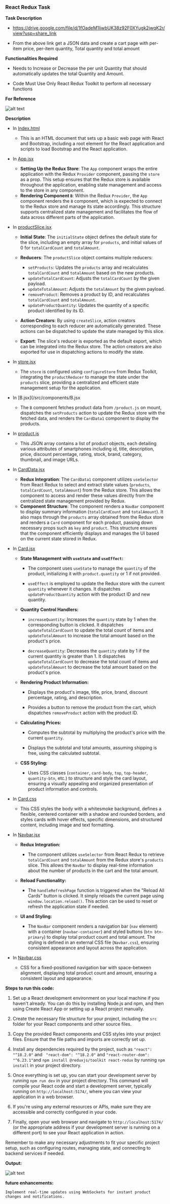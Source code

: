 ### React Redux Task

**Task Description**

 - https://drive.google.com/file/d/1fOadeM1liwbUK38z92F0XYugk2jwqK2r/view?usp=share_link

 - From the above link get a JSON data and create a cart page with per-item price, per-item quantity,
Total quantity and total amount


**Functionalities Required**

 - Needs to Increase or Decrease the per unit Quantity that should automatically updates the total Quantity and Amount.

 - Code Must Use Only React Redux Toolkit  to perform all necessary functions
  
**For Reference**

  ![alt text](image.png)

 **Description**
   
   * In [Index.html](./index.html)
      
      - This is an HTML document that sets up a basic web page with React and Bootstrap, including a root element for the React application and scripts to load Bootstrap and the React application.
   
   * In [App.jsx](/src/App.jsx) 
     
      - **Setting Up the Redux Store**: The `App` component wraps the entire application with the Redux `Provider` component, passing the `store` as a prop. This setup ensures that the Redux store is available throughout the application, enabling state management and access to the store in any component.
      - **Rendering Component `B`**: Within the Redux `Provider`, the `App` component renders the `B` component, which is expected to connect to the Redux store and manage its state accordingly. This structure supports centralized state management and facilitates the flow of data across different parts of the application.

   * In [productSlice.jsx](/src/slices/productSlice.jsx)  

      - **Initial State**: The `initialState` object defines the default state for the slice, including an empty array for `products`, and initial values of 0 for `totalCardCount` and `totalAmount`.
      - **Reducers**: The `productSlice` object contains multiple reducers:
       
           - `setProducts`: Updates the `products` array and recalculates `totalCardCount` and `totalAmount` based on the new products.
           - `updateTotalCardCount`: Adjusts the `totalCardCount` by the given payload.
           - `updateTotalAmount`: Adjusts the `totalAmount` by the given payload.
           - `removeProduct`: Removes a product by ID, and recalculates `totalCardCount` and `totalAmount`.
           - `updateProductQuantity`: Updates the quantity of a specific product identified by its ID.

      - **Action Creators**: By using `createSlice`, action creators corresponding to each reducer are automatically generated. These actions can be dispatched to update the state managed by this slice.

      - **Export**: The slice's reducer is exported as the default export, which can be integrated into the Redux store. The action creators are also exported for use in dispatching actions to modify the state.
    
   * In [store.jsx](/src/store/store.jsx)

      - The `store` is configured using `configureStore` from Redux Toolkit, integrating the `productReducer` to manage the state under the `products` slice, providing a centralized and efficient state management setup for the application.

   * In [B.jsx](/src/components/B.jsx

      - The `B` component fetches product data from `/product.js` on mount, dispatches the `setProducts` action to update the Redux store with the fetched data, and renders the `CardData1` component to display the products.

   * In [product.js](/public/product.js) 

      - This JSON array contains a list of product objects, each detailing various attributes of smartphones including id, title, description, price, discount percentage, rating, stock, brand, category, thumbnail, and image URLs.

   * In [CardData.jsx](/src/components/carddata1.jsx) 

      - **Redux Integration**: The `CardData1` component utilizes `useSelector` from React Redux to select and extract state values (`products`, `totalCardCount`, `totalAmount`) from the Redux store. This allows the component to access and render these values directly from the centralized state management provided by Redux.
      - **Component Structure**: The component renders a `NavBar` component to display summary information (`totalCardCount` and `totalAmount`). It also maps through the `products` array obtained from the Redux store and renders a `Card` component for each product, passing down necessary props such as `key` and `product`. This structure ensures that the component efficiently displays and manages the UI based on the current state stored in Redux.

   * In [Card.jsx](/src/components/card.jsx) 

      - **State Management with `useState` and `useEffect`:** 
            
           - The component uses `useState` to manage the `quantity` of the product, initializing it with `product.quantity` or 1 if not provided.
             
           - `useEffect` is employed to update the Redux store with the current `quantity` whenever it changes. It dispatches `updateProductQuantity` action with the product ID and new quantity.
             
      - **Quantity Control Handlers:**
            
           - `increaseQuantity`: Increases the `quantity` state by 1 when the corresponding button is clicked. It dispatches `updateTotalCardCount` to update the total count of items and `updateTotalAmount` to increase the total amount based on the product's price.
             
           - `decreaseQuantity`: Decreases the `quantity` state by 1 if the current quantity is greater than 1. It dispatches `updateTotalCardCount` to decrease the total count of items and `updateTotalAmount` to decrease the total amount based on the product's price.

      - **Rendering Product Information:**
           
           - Displays the product's image, title, price, brand, discount percentage, rating, and description.
            
           - Provides a button to remove the product from the cart, which dispatches `removeProduct` action with the product ID.

      - **Calculating Prices:**
           - Computes the subtotal by multiplying the product's price with the current `quantity`.
            
           - Displays the subtotal and total amounts, assuming shipping is free, using the calculated subtotal.

      - **CSS Styling:**
           - Uses CSS classes (`container`, `card-body`, `top`, `top-header`, `quantity-btn`, etc.) to structure and style the card layout, ensuring a visually appealing and organized presentation of product information and controls.

   * In [Card.css](/src/components/card.css)  

      - This CSS styles the body with a whitesmoke background, defines a flexible, centered container with a shadow and rounded borders, and styles cards with hover effects, specific dimensions, and structured content, including image and text formatting.
       
   * In [Navbar.jsx](/src/components/Navbar.jsx)      

      - **Redux Integration:**
           - The component utilizes `useSelector` from React Redux to retrieve `totalCardCount` and `totalAmount` from the Redux store's `products` slice. This allows the `NavBar` to display real-time information about the number of products in the cart and the total amount.

      - **Reload Functionality:**
           - The `handleRefreshPage` function is triggered when the "Reload All Cards" button is clicked. It simply reloads the current page using `window.location.reload()`. This action can be used to reset or refresh the application state if needed.

      - **UI and Styling:**
           - The `NavBar` component renders a navigation bar (`nav` element) with a container (`navbar-container`) and styled buttons (`btn btn-primary`) to display total product count and total amount. The styling is defined in an external CSS file (`Navbar.css`), ensuring consistent appearance and layout across the application.

   * In [Navbar.css](/src/components/Navbar.css)    

      - CSS for a fixed-positioned navigation bar with space-between alignment, displaying total product count and amount, ensuring a consistent layout and appearance.

 **Steps to run this code:** 
  
  1. Set up a React development environment on your local machine if you haven't already. You can do this by installing Node.js and npm, and then using Create React App or setting up a React project manually.

  2. Create the necessary file structure for your project, including the `src` folder for your React components and other source files.

  3. Copy the provided React components and CSS styles into your project files. Ensure that the file paths and imports are correctly set up.

  4. Install any dependencies required by the project, such as `"react": "^18.2.0"` and ` "react-dom": "^18.2.0"` and `"react-router-dom": "^6.23.1"`and `npm install @reduxjs/toolkit react-redux` by running `npm install` in your project directory.

  5. Once everything is set up, you can start your development server by running `npm run dev` in your project directory. This command will compile your React code and start a development server, typically running on `http://localhost:5174/`, where you can view your application in a web browser.

  6. If you're using any external resources or APIs, make sure they are accessible and correctly configured in your code.

  7. Finally, open your web browser and navigate to `http://localhost:5174/` (or the appropriate address if your development server is running on a different port) to see your React application in action.

 Remember to make any necessary adjustments to fit your specific project setup, such as configuring routes, managing state, and connecting to backend services if needed.

  **Output:**
       
   ![alt text](image-1.png)

**future enhancements:**
    
    Implement real-time updates using WebSockets for instant product changes and notifications.
